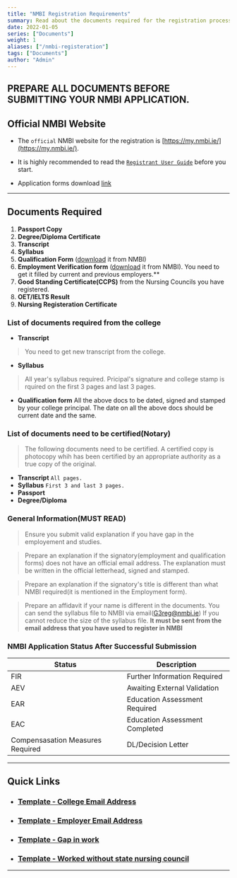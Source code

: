 ```yaml
---
title: "NMBI Registration Requirements"
summary: Read about the documents required for the registration process.
date: 2022-01-05
series: ["Documents"]
weight: 1
aliases: ["/nmbi-registeration"]
tags: ["Documents"]
author: "Admin"
---
```


##  PREPARE ALL DOCUMENTS BEFORE SUBMITTING YOUR NMBI APPLICATION.

## Official NMBI Website


-   The `official` NMBI website for the registration is  [https://my.nmbi.ie/](https://my.nmbi.ie/).

-   It is highly recommended to read the [`Registrant User Guide`](https://www.nmbi.ie/NMBI/media/NMBI/Registrant_User_Guide.pdf?ext=.pdf) before you start.
-   Application forms download [link](https://www.nmbi.ie/Registration/Application-Forms)
---

## Documents Required

1. **Passport Copy**
2. **Degree/Diploma Certificate**
3. **Transcript**
4. **Syllabus**
5. **Qualification Form** ([download](https://www.nmbi.ie/NMBI/media/NMBI/Qualification-Form.pdf?ext=.pdf) it from NMBI)
6. **Employment Verification form** ([download](https://www.nmbi.ie/NMBI/media/NMBI/Employment-Form.pdf?ext=.pdf) it from NMBI). You need to get it filled by current and previous employers.**
7. **Good Standing Certificate(CCPS)** from the Nursing Councils you have registered.
8. **OET/IELTS Result** 
9. **Nursing Registeration Certificate**

### List of documents required from the college
- **Transcript**
> You need to get new transcript from the college.
- **Syllabus**
> All year's syllabus required. Pricipal's signature and college stamp is rquired on the  first 3 pages and last 3 pages.
- **Qualification form**
All the above docs to be dated, signed and stamped by your college principal. The date on all the above docs should be current date and the same.  

### List of documents need to be certified(Notary)

>The following documents need to be certified. A certified copy is photocopy whih has been certified by an appropriate authority as a true copy of the original.
- **Transcript**
`All pages.`
- **Syllabus**
`First 3 and last 3 pages.`
- **Passport**
- **Degree/Diploma**


### General Information(MUST READ)
>Ensure you submit valid explanation if you have gap in the employement and studies. 

>Prepare an explanation if the signatory(employment and qualification forms) does not have an official email address. The explanation must be written in the official letterhead, signed and stamped.

>Prepare an explanation if the signatory's title is different than what NMBI required(it is mentioned in the Employment form).

>Prepare an affidavit if your name is different in the documents.
>You can send the syllabus file to NMBI via email(G3reg@nmbi.ie) If you cannot reduce the size of the syllabus file. **It must be sent from the email address that you have used to register in NMBI**

### NMBI Application Status After Successful Submission
| Status      | Description |
| ----------- | ----------- |
| FIR      | Further Information Required       |
| AEV      | Awaiting External Validation      |
| EAR   | Education Assessment Required        |
| EAC      | Education Assessment Completed       |
| Compensasation Measures Required   | DL/Decision Letter         |


---

## Quick Links


-   ### [Template - College Email Address](../nmbi-explanation-college-email)

-   ### [Template - Employer Email Address](../nmbi-explanation-employer-email)

-   ### [Template - Gap in work](../nmbi-explanation-gap)

-   ### [Template - Worked without state nursing council](../nmbi-explanation-work-without-nursing-council-reg)

---
